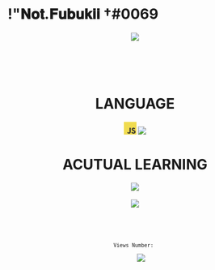 
# !"𝐍𝐨𝐭.𝐅𝐮𝐛𝐮𝐤𝐢𝐢 †#0069

<p align="center">
  <img src="https://discord.c99.nl/widget/theme-4/276357866217013249.png">
</p><br/><br/><br/>

<h1 align="center">LANGUAGE</h1>

<p align="center"> 
  <code><img height="25" src="https://raw.githubusercontent.com/github/explore/80688e429a7d4ef2fca1e82350fe8e3517d3494d/topics/javascript/javascript.png"></code>
  <code><img height="25" src="https://thumbs.dreamstime.com/b/python-icon-filled-python-icon-website-design-mobile-app-development-python-icon-filled-development-collection-155362649.jpg"></code>
</p>


<h1 align="center">ACUTUAL LEARNING</h1>
<p align="center">
    <code><img height="25" src="https://upload.wikimedia.org/wikipedia/commons/thumb/d/d3/Python_icon_%28black_and_white%29.svg/1024px-Python_icon_%28black_and_white%29.svg.png"></code>
</p>


<div align="center">
    <code><img height = "250" src="https://github-readme-stats.vercel.app/api/top-langs/?username=GayarraFrost&theme=onedark&custom_title=What%20Language%20I%20Use%20?&title_color=000000&text_color=00C800&border_color=000000&bg_color=DEG,3f5efb,fc466b"><code>
</div>


<p align="center">
    <br>Views Number: <br>
    <img src="https://profile-counter.glitch.me/GayarraFrost/count.svg" />
</p>
